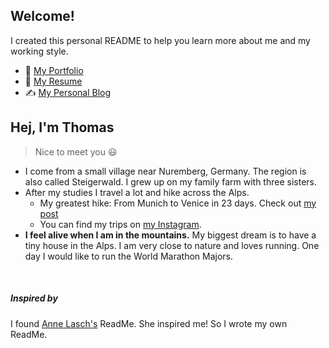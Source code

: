## Welcome!

I created this personal README to help you learn more about me and my working style.

+ :briefcase: [My Portfolio](https://www.boehringer-it.de)
+ :page_facing_up: [My Resume](https://tboehringer.de)
+ :writing_hand: [My Personal Blog](https://t-boe.de)

## Hej, I'm Thomas
> Nice to meet you :smiley:

+ I come from a small village near Nuremberg, Germany. The region is also called Steigerwald. I grew up on my family farm with three sisters.
+ After my studies I travel a lot and hike across the Alps.
  + My greatest hike: From Munich to Venice in 23 days. Check out [my post](https://www.t-boe.de/traumpfad-muenchen-venedig/)
  + You can find my trips on [my Instagram](https://instagram.com/thomasboe_/).
+ **I feel alive when I am in the mountains.** My biggest dream is to have a tiny house in the Alps. I am very close to nature and loves running. One day I would like to run the World Marathon Majors.

<!--## My working style-->

<br>

##### Inspired by

I found [Anne Lasch's](https://gitlab.com/alasch/about-anne) ReadMe. She inspired me! So I wrote my own ReadMe.

